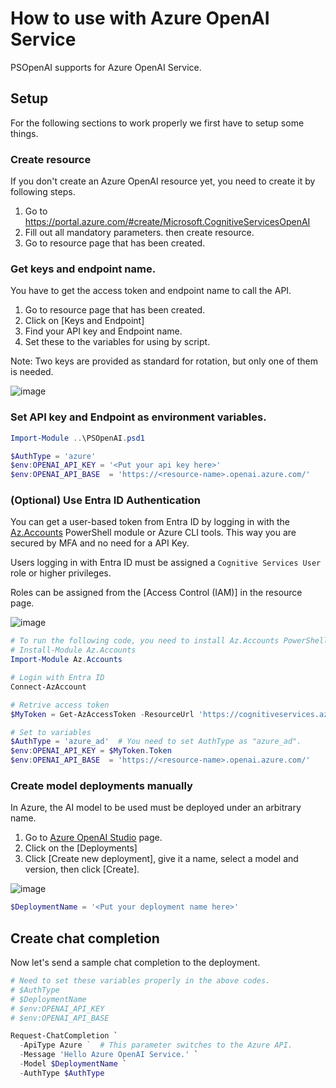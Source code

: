 # How to use with Azure OpenAI Service

PSOpenAI supports for Azure OpenAI Service.

## Setup

For the following sections to work properly we first have to setup some things.

### Create resource

If you don't create an Azure OpenAI resource yet, you need to create it by following steps.  

1. Go to https://portal.azure.com/#create/Microsoft.CognitiveServicesOpenAI
1. Fill out all mandatory parameters. then create resource.
1. Go to resource page that has been created.

### Get keys and endpoint name.

You have to get the access token and endpoint name to call the API.

1. Go to resource page that has been created.
1. Click on [Keys and Endpoint]
1. Find your API key and Endpoint name.
1. Set these to the variables for using by script.

Note: Two keys are provided as standard for rotation, but only one of them is needed.

![image](./images/azure_keys_and_endpoint_01.png)


### Set API key and Endpoint as environment variables.

```powershell
Import-Module ..\PSOpenAI.psd1

$AuthType = 'azure'
$env:OPENAI_API_KEY = '<Put your api key here>'
$env:OPENAI_API_BASE  = 'https://<resource-name>.openai.azure.com/'
```

### (Optional) Use Entra ID Authentication

You can get a user-based token from Entra ID by logging in with the [Az.Accounts](https://www.powershellgallery.com/packages/Az.Accounts/) PowerShell module or Azure CLI tools. This way you are secured by MFA and no need for a API Key.

Users logging in with Entra ID must be assigned a `Cognitive Services User` role or higher privileges.

Roles can be assigned from the [Access Control (IAM)] in the resource page.

![image](./images/azure_iam_01.png)

```powershell
# To run the following code, you need to install Az.Accounts PowerShell module.
# Install-Module Az.Accounts
Import-Module Az.Accounts

# Login with Entra ID
Connect-AzAccount

# Retrive access token
$MyToken = Get-AzAccessToken -ResourceUrl 'https://cognitiveservices.azure.com'

# Set to variables
$AuthType = 'azure_ad'  # You need to set AuthType as "azure_ad".
$env:OPENAI_API_KEY = $MyToken.Token
$env:OPENAI_API_BASE  = 'https://<resource-name>.openai.azure.com/'
```

### Create model deployments manually

In Azure, the AI model to be used must be deployed under an arbitrary name.

1. Go to [Azure OpenAI Studio](https://oai.azure.com/) page.
1. Click on the [Deployments]
1. Click [Create new deployment], give it a name, select a model and version, then click [Create].

![image](./images/azure_model_deployments_01.png)

```powershell
$DeploymentName = '<Put your deployment name here>'
```

## Create chat completion

Now let's send a sample chat completion to the deployment.

```powershell
# Need to set these variables properly in the above codes.
# $AuthType
# $DeploymentName
# $env:OPENAI_API_KEY
# $env:OPENAI_API_BASE

Request-ChatCompletion `
  -ApiType Azure `  # This parameter switches to the Azure API.
  -Message 'Hello Azure OpenAI Service.' `
  -Model $DeploymentName `
  -AuthType $AuthType
```
